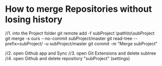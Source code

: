 How to merge Repositories without losing history
=================================================
//1. into the Project folder
git remote add -f subProject \path\to\subProject
git merge -s ours --no-commit subProject/master
git read-tree --prefix=subProject/ -u subProject/master
git commit -m "Merge subProject"

//2. open Github app and Sync
//3. open Git Extensions and delete subtree
//4. open Github and delete repository "subProject" (settings)